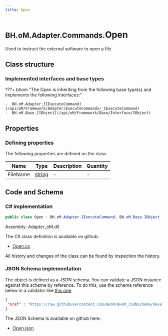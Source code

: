 ```yaml
---
title: Open
---
```


# <small>BH.oM.Adapter.Commands.</small>**Open**

Used to instruct the external software to open a file.

## Class structure

### Implemented interfaces and base types

???+ bhom "The Open is inheriting from the following base type(s) and implements the following interfaces:"

    -  BH.oM.Adapter.[IExecuteCommand](/api/oM/Framework/Adapter/ExecuteCommands/_IExecuteCommand)
    -  BH.oM.Base.[IObject](/api/oM/Framework/Base/Interface/IObject)


## Properties



### Defining properties

The following properties are defined on the class

| Name             | Type             | Description      | Quantity         |
|------------------|------------------|------------------|------------------|
| FileName | [string](https://learn.microsoft.com/en-us/dotnet/api/System.String?view=netstandard-2.0) | - | - |


## Code and Schema

### C# implementation

``` C# title="C#"
public class Open : BH.oM.Adapter.IExecuteCommand, BH.oM.Base.IObject
```

Assembly: Adapter_oM.dll

The C# class definition is available on github:

- [Open.cs](https://github.com/BHoM/BHoM_Adapter/blob/develop/Adapter_oM/ExecuteCommands\Open.cs)

All history and changes of the class can be found by inspection the history.
### JSON Schema implementation

The object is defined as a JSON schema. You can validate a JSON instance against this schema by reference. To do this, use the schema reference below in a validator like [this one](https://www.jsonschemavalidator.net/).

``` json title="JSON Schema"
{
 "$ref" : "https://raw.githubusercontent.com/BHoM/BHoM_JSONSchema/develop/Adapter_oM/Commands/Open.json"
}
```

The JSON Schema is available on github here:

- [Open.json](https://github.com/BHoM/BHoM_JSONSchema/blob/develop/Adapter_oM/Commands/Open.json)
